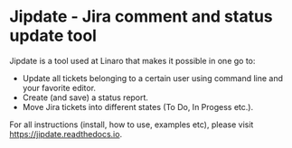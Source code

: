 # Jipdate - Jira comment and status update tool

Jipdate is a tool used at Linaro that makes it possible in one go to:

* Update all tickets belonging to a certain user using command line and your
  favorite editor.
* Create (and save) a status report.
* Move Jira tickets into different states (To Do, In Progess etc.).

For all instructions (install, how to use, examples etc), please visit
https://jipdate.readthedocs.io.
